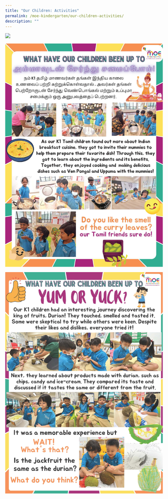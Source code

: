 ```yaml
---
title: "Our Children: Activities"
permalink: /moe-kindergarten/our-children-activities/
description: ""
---
```

![](/images/2023%20MK/MK%20Values.png)

![](/images/2023%20MK/MK%20K1TL%20Cookery%20Lesson.jpg)

![](/images/2023%20MK/MK%20Durian%20lesson.jpg)